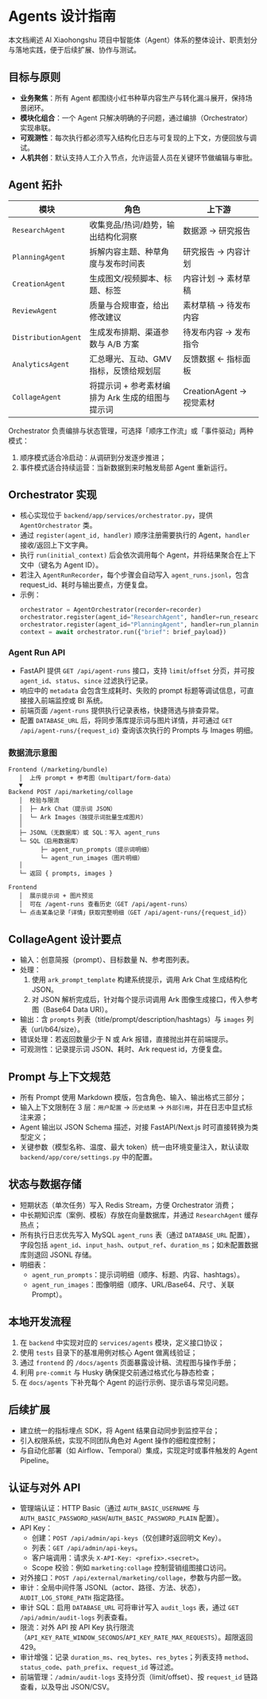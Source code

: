 # Agents 设计指南

本文档阐述 AI Xiaohongshu 项目中智能体（Agent）体系的整体设计、职责划分与落地实践，便于后续扩展、协作与测试。

## 目标与原则

- **业务聚焦**：所有 Agent 都围绕小红书种草内容生产与转化漏斗展开，保持场景闭环。
- **模块化组合**：一个 Agent 只解决明确的子问题，通过编排（Orchestrator）实现串联。
- **可观测性**：每次执行都必须写入结构化日志与可复现的上下文，方便回放与调试。
- **人机共创**：默认支持人工介入节点，允许运营人员在关键环节做编辑与审批。

## Agent 拓扑

| 模块 | 角色 | 上下游 |
| --- | --- | --- |
| `ResearchAgent` | 收集竞品/热词/趋势，输出结构化洞察 | 数据源 → 研究报告 |
| `PlanningAgent` | 拆解内容主题、种草角度与发布时间表 | 研究报告 → 内容计划 |
| `CreationAgent` | 生成图文/视频脚本、标题、标签 | 内容计划 → 素材草稿 |
| `ReviewAgent` | 质量与合规审查，给出修改建议 | 素材草稿 → 待发布内容 |
| `DistributionAgent` | 生成发布排期、渠道参数与 A/B 方案 | 待发布内容 → 发布指令 |
| `AnalyticsAgent` | 汇总曝光、互动、GMV 指标，反馈给规划层 | 反馈数据 ← 指标面板 |
| `CollageAgent` | 将提示词 + 参考素材编排为 Ark 生成的组图与提示词 | CreationAgent → 视觉素材 |

Orchestrator 负责编排与状态管理，可选择「顺序工作流」或「事件驱动」两种模式：

1. 顺序模式适合冷启动：从调研到分发逐步推进；
2. 事件模式适合持续运营：当新数据到来时触发局部 Agent 重新运行。

## Orchestrator 实现

- 核心实现位于 `backend/app/services/orchestrator.py`，提供 `AgentOrchestrator` 类。
- 通过 `register(agent_id, handler)` 顺序注册需要执行的 Agent，`handler` 接收/返回上下文字典。
- 执行 `run(initial_context)` 后会依次调用每个 Agent，并将结果聚合在上下文中（键名为 Agent ID）。
- 若注入 `AgentRunRecorder`，每个步骤会自动写入 `agent_runs.jsonl`，包含 request_id、耗时与输出要点，方便复盘。
- 示例：
  ```python
  orchestrator = AgentOrchestrator(recorder=recorder)
  orchestrator.register(agent_id="ResearchAgent", handler=run_research)
  orchestrator.register(agent_id="PlanningAgent", handler=run_planning)
  context = await orchestrator.run({"brief": brief_payload})
  ```

### Agent Run API

- FastAPI 提供 `GET /api/agent-runs` 接口，支持 `limit`/`offset` 分页，并可按 `agent_id`、`status`、`since` 过滤执行记录。
- 响应中的 `metadata` 会包含生成耗时、失败的 prompt 标题等调试信息，可直接接入前端监控或 BI 系统。
- 前端页面 `/agent-runs` 提供执行记录表格，快捷筛选与排查异常。
- 配置 `DATABASE_URL` 后，将同步落库提示词与图片详情，并可通过 `GET /api/agent-runs/{request_id}` 查询该次执行的 Prompts 与 Images 明细。

### 数据流示意图

```
Frontend (/marketing/bundle)
   │  上传 prompt + 参考图（multipart/form-data）
   ▼
Backend POST /api/marketing/collage
   │  校验与限流
   │  ├─ Ark Chat（提示词 JSON）
   │  └─ Ark Images（按提示词批量生成图片）
   │
   ├─ JSONL（无数据库）或 SQL：写入 agent_runs
   └─ SQL（启用数据库）
         ├─ agent_run_prompts（提示词明细）
         └─ agent_run_images（图片明细）
   │
   └─ 返回 { prompts, images }
   
Frontend
   │  展示提示词 + 图片预览
   │  可在 /agent-runs 查看历史（GET /api/agent-runs）
   └─ 点击某条记录「详情」获取完整明细（GET /api/agent-runs/{request_id}）
```

## CollageAgent 设计要点

- 输入：创意简报（prompt）、目标数量 N、参考图列表。
- 处理：
  1. 使用 `ark_prompt_template` 构建系统提示，调用 Ark Chat 生成结构化 JSON。
  2. 对 JSON 解析完成后，针对每个提示词调用 Ark 图像生成接口，传入参考图（Base64 Data URI）。
- 输出：含 `prompts` 列表（title/prompt/description/hashtags）与 `images` 列表（url/b64/size）。
- 错误处理：若返回数量少于 N 或 Ark 报错，直接抛出并在前端提示。
- 可观测性：记录提示词 JSON、耗时、Ark request id，方便复盘。

## Prompt 与上下文规范

- 所有 Prompt 使用 Markdown 模版，包含角色、输入、输出格式三部分；
- 输入上下文限制在 3 层：`用户配置` → `历史结果` → `外部引用`，并在日志中显式标注来源；
- Agent 输出以 JSON Schema 描述，对接 FastAPI/Next.js 时可直接转换为类型定义；
- 关键参数（模型名称、温度、最大 token）统一由环境变量注入，默认读取 `backend/app/core/settings.py` 中的配置。

## 状态与数据存储

- 短期状态（单次任务）写入 Redis Stream，方便 Orchestrator 消费；
- 中长期知识库（案例、模板）存放在向量数据库，并通过 `ResearchAgent` 缓存热点；
- 所有执行日志优先写入 MySQL `agent_runs` 表（通过 `DATABASE_URL` 配置），字段包括 `agent_id`、`input_hash`、`output_ref`、`duration_ms`；如未配置数据库则退回 JSONL 存储。
 - 明细表：
   - `agent_run_prompts`：提示词明细（顺序、标题、内容、hashtags）。
   - `agent_run_images`：图像明细（顺序、URL/Base64、尺寸、关联 Prompt）。

## 本地开发流程

1. 在 `backend` 中实现对应的 `services/agents` 模块，定义接口协议；
2. 使用 `tests` 目录下的基准用例对核心 Agent 做离线验证；
3. 通过 `frontend` 的 `/docs/agents` 页面暴露设计稿、流程图与操作手册；
4. 利用 `pre-commit` 与 Husky 确保提交前通过格式化与静态检查；
5. 在 `docs/agents` 下补充每个 Agent 的运行示例、提示语与常见问题。

## 后续扩展

- 建立统一的指标埋点 SDK，将 Agent 结果自动同步到监控平台；
- 引入权限系统，实现不同团队角色对 Agent 操作的细粒度控制；
- 与自动化部署（如 Airflow、Temporal）集成，实现定时或事件触发的 Agent Pipeline。

## 认证与对外 API

- 管理端认证：HTTP Basic（通过 `AUTH_BASIC_USERNAME` 与 `AUTH_BASIC_PASSWORD_HASH`/`AUTH_BASIC_PASSWORD_PLAIN` 配置）。
- API Key：
  - 创建：`POST /api/admin/api-keys`（仅创建时返回明文 Key）。
  - 列表：`GET /api/admin/api-keys`。
  - 客户端调用：请求头 `X-API-Key: <prefix>.<secret>`。
  - Scope 校验：例如 `marketing:collage` 控制营销组图接口访问。
- 对外接口：`POST /api/external/marketing/collage`，参数与内部一致。
- 审计：全局中间件落 JSONL（actor、路径、方法、状态），`AUDIT_LOG_STORE_PATH` 指定路径。
- 审计 SQL：启用 `DATABASE_URL` 可将审计写入 `audit_logs` 表，通过 `GET /api/admin/audit-logs` 列表查看。
- 限流：对外 API 按 API Key 执行限流（`API_KEY_RATE_WINDOW_SECONDS`/`API_KEY_RATE_MAX_REQUESTS`）。超限返回 429。
- 审计增强：记录 `duration_ms`、`req_bytes`、`res_bytes`；列表支持 `method`、`status_code`、`path_prefix`、`request_id` 等过滤。
 - 前端管理：`/admin/audit-logs` 支持分页（limit/offset）、按 `request_id` 链路查看，以及导出 JSON/CSV。
